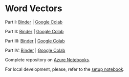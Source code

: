 Word Vectors
============

Part I: <a href="https://mybinder.org/v2/gh/sul-cidr/dh2018-word-vector-workshops/master?filepath=part1.ipynb" rel="nofollow">Binder</a> | <a href="https://colab.research.google.com/github/sul-cidr/dh2018-word-vector-workshops/blob/master/part1.ipynb" rel="nofollow">Google Colab</a>

Part II: <a href="https://mybinder.org/v2/gh/sul-cidr/dh2018-word-vector-workshops/master?filepath=part2.ipynb" rel="nofollow">Binder</a> | <a href="https://colab.research.google.com/github/sul-cidr/dh2018-word-vector-workshops/blob/master/part2.ipynb" rel="nofollow">Google Colab</a>

Part III: <a href="https://mybinder.org/v2/gh/sul-cidr/dh2018-word-vector-workshops/master?filepath=part3.ipynb" rel="nofollow">Binder</a> | <a href="https://colab.research.google.com/github/sul-cidr/dh2018-word-vector-workshops/blob/master/part3.ipynb" rel="nofollow">Google Colab</a>


Part IV: <a href="https://mybinder.org/v2/gh/sul-cidr/dh2018-word-vector-workshops/master?filepath=part4.ipynb" rel="nofollow">Binder</a> | <a href="https://colab.research.google.com/github/sul-cidr/dh2018-word-vector-workshops/blob/master/part4.ipynb" rel="nofollow">Google Colab</a>

Complete repository on <a href="https://notebooks.azure.com/import/gh/versae/sul-cidr/dh2018-word-vector-workshops">Azure Notebooks</a>.

For local development, please, refer to the <a href="setup.ipynb" rel="nofollow">setup notebook</a>.
